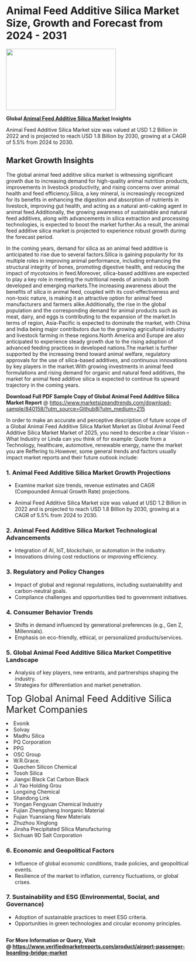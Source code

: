 <H1>Animal Feed Additive Silica Market Size, Growth and Forecast from 2024 - 2031</H1><img class="aligncenter size-medium wp-image-584254" src="https://thirdeyenews.in/wp-content/uploads/2024/09/Global-Market-Research-300x168.jpeg" alt="" width="300" height="168" /><p><strong>Global&nbsp;<a href="https://www.marketsizeandtrends.com/download-sample/840158/?utm_source=Github8j?utm_medium=215">Animal Feed Additive Silica Market</a> Insights</strong></p><p>Animal Feed Additive Silica Market size was valued at USD 1.2 Billion in 2022 and is projected to reach USD 1.8 Billion by 2030, growing at a CAGR of 5.5% from 2024 to 2030.</p><p><h2>Market Growth Insights</h2> <p>The global animal feed additive silica market is witnessing significant growth due to increasing demand for high-quality animal nutrition products, improvements in livestock productivity, and rising concerns over animal health and feed efficiency.Silica, a key mineral, is increasingly recognized for its benefits in enhancing the digestion and absorption of nutrients in livestock, improving gut health, and acting as a natural anti-caking agent in animal feed.Additionally, the growing awareness of sustainable and natural feed additives, along with advancements in silica extraction and processing technologies, is expected to boost the market further.As a result, the animal feed additive silica market is projected to experience robust growth during the forecast period.</p> <p>In the coming years, demand for silica as an animal feed additive is anticipated to rise due to several factors.Silica is gaining popularity for its multiple roles in improving animal performance, including enhancing the structural integrity of bones, promoting digestive health, and reducing the impact of mycotoxins in feed.Moreover, silica-based additives are expected to play a key role in meeting the nutritional needs of animals in both developed and emerging markets.The increasing awareness about the benefits of silica in animal feed, coupled with its cost-effectiveness and non-toxic nature, is making it an attractive option for animal feed manufacturers and farmers alike.Additionally, the rise in the global population and the corresponding demand for animal products such as meat, dairy, and eggs is contributing to the expansion of the market.In terms of region, Asia-Pacific is expected to dominate the market, with China and India being major contributors due to the growing agricultural industry and livestock farming in these regions.North America and Europe are also anticipated to experience steady growth due to the rising adoption of advanced feeding practices in developed nations.The market is further supported by the increasing trend toward animal welfare, regulatory approvals for the use of silica-based additives, and continuous innovations by key players in the market.With growing investments in animal feed formulations and rising demand for organic and natural feed additives, the market for animal feed additive silica is expected to continue its upward trajectory in the coming years.</p> <p><span class=""><strong>Download Full PDF Sample Copy of Global Animal Feed Additive Silica Market Report</strong> @ <a href="https://www.marketsizeandtrends.com/download-sample/840158/?utm_source=Github8j?utm_medium=215" target="_blank">https://www.marketsizeandtrends.com/download-sample/840158/?utm_source=Github8j?utm_medium=215</a></span></p><p>In order to make an accurate and perceptive description of future scope of a Global&nbsp;Animal Feed Additive Silica Market Market as Global&nbsp;Animal Feed Additive Silica Market Market of 2025, you need to describe a clear Vision &ndash; What Industry or Linda can you think of for example: Quote from a Technology, healthcare, automotive, renewable energy, name the market you are Reffering to.However, some general trends and factors usually impact market reports and their future outlook include:</p><h3>1.&nbsp;<strong>Animal Feed Additive Silica Market Growth Projections</strong></h3><ul><li>Examine market size trends, revenue estimates and CAGR (Compounded Annual Growth Rate) projections.</li><li><p>Animal Feed Additive Silica Market size was valued at USD 1.2 Billion in 2022 and is projected to reach USD 1.8 Billion by 2030, growing at a CAGR of 5.5% from 2024 to 2030.</p></li></ul><h3>2.&nbsp;<strong>Animal Feed Additive Silica Market Technological Advancements</strong></h3><ul><li>Integration of AI, IoT, blockchain, or automation in the industry.</li><li>Innovations driving cost reductions or improving efficiency.</li></ul><h3>3.&nbsp;<strong>Regulatory and Policy Changes</strong></h3><ul><li>Impact of global and regional regulations, including sustainability and carbon-neutral goals.</li><li>Compliance challenges and opportunities tied to government initiatives.</li></ul><h3>4.&nbsp;<strong>Consumer Behavior Trends</strong></h3><ul><li>Shifts in demand influenced by generational preferences (e.g., Gen Z, Millennials).</li><li>Emphasis on eco-friendly, ethical, or personalized products/services.</li></ul><h3>5.&nbsp;<strong>Global Animal Feed Additive Silica Market Competitive Landscape</strong></h3><ul><li>Analysis of key players, new entrants, and partnerships shaping the industry.</li><li>Strategies for differentiation and market penetration.</li></ul><p data-pm-slice="1 1 []"><span style="color: inherit; font-family: inherit; font-size: 25px;">Top Global Animal Feed Additive Silica Market Companies</span></p><div class="" data-test-id=""><p><li>Evonik</li><li> Solvay</li><li> Madhu Silica</li><li> PQ Corporation</li><li> PPG</li><li> OSC Group</li><li> W.R.Grace.</li><li> Quechen Silicon Chemical</li><li> Tosoh Silica</li><li> Jiangxi Black Cat Carbon Black</li><li> Ji Yao Holding Grou</li><li> Longxing Chemical</li><li> Shandong Link</li><li> Yongan Fengyuan Chemical Industry</li><li> Fujian Zhengsheng Inorganic Material</li><li> Fujian Yuanxiang New Materials</li><li> Zhuzhou Xinglong</li><li> Jinsha Precipitated Silica Manufacturing</li><li> Sichuan 9D Salt Corporation</li></p></div><h3>6.&nbsp;<strong>Economic and Geopolitical Factors</strong></h3><ul><li>Influence of global economic conditions, trade policies, and geopolitical events.</li><li>Resilience of the market to inflation, currency fluctuations, or global crises.</li></ul><h3>7.&nbsp;<strong>Sustainability and ESG (Environmental, Social, and Governance)</strong></h3><ul><li>Adoption of sustainable practices to meet ESG criteria.</li><li>Opportunities in green technologies and circular economy principles.</li></ul><h2><strong style="font-size: 14px;">For More Information or Query, Visit @&nbsp;</strong><a style="background-color: #ffffff; font-size: 14px;" href="https://www.marketsizeandtrends.com/report/animal-feed-additive-silica-market/" target="_blank">https://www.verifiedmarketreports.com/product/airport-passenger-boarding-bridge-market</a></h2>